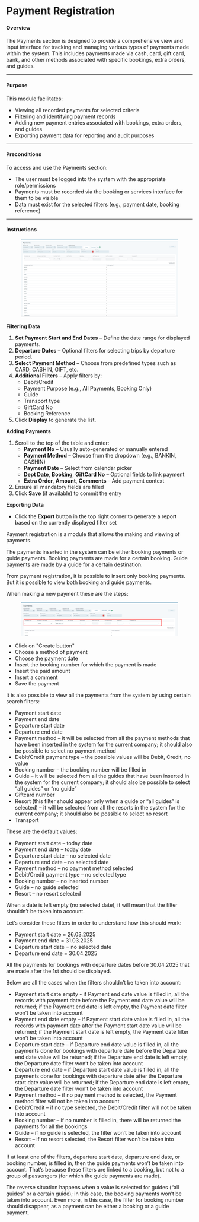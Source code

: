 # Payment Registration

#### Overview

The Payments section is designed to provide a comprehensive view and input interface for tracking and managing various types of payments made within the system. This includes payments made via cash, card, gift card, bank, and other methods associated with specific bookings, extra orders, and guides.

***

#### Purpose

This module facilitates:

* Viewing all recorded payments for selected criteria
* Filtering and identifying payment records
* Adding new payment entries associated with bookings, extra orders, and guides
* Exporting payment data for reporting and audit purposes

***

#### Preconditions

To access and use the Payments section:

* The user must be logged into the system with the appropriate role/permissions
* Payments must be recorded via the booking or services interface for them to be visible
* Data must exist for the selected filters (e.g., payment date, booking reference)

***

#### Instructions

<figure><img src="../.gitbook/assets/image (1) (1) (1) (1) (1) (1) (1) (1) (1) (1) (1) (1) (1) (1) (1) (1) (1) (1).png" alt=""><figcaption></figcaption></figure>

**Filtering Data**

1. **Set Payment Start and End Dates** – Define the date range for displayed payments.
2. **Departure Dates** – Optional filters for selecting trips by departure period.
3. **Select Payment Method** – Choose from predefined types such as CARD, CASHIN, GIFT, etc.
4. **Additional Filters** – Apply filters by:
   * Debit/Credit
   * Payment Purpose (e.g., All Payments, Booking Only)
   * Guide
   * Transport type
   * GiftCard No
   * Booking Reference
5. Click **Display** to generate the list.

**Adding Payments**

1. Scroll to the top of the table and enter:
   * **Payment No** – Usually auto-generated or manually entered
   * **Payment Method** – Choose from the dropdown (e.g., BANKIN, CASHIN)
   * **Payment Date** – Select from calendar picker
   * **Dept Date**, **Booking**, **GiftCard No** – Optional fields to link payment
   * **Extra Order**, **Amount**, **Comments** – Add payment context
2. Ensure all mandatory fields are filled
3. Click **Save** (if available) to commit the entry

**Exporting Data**

* Click the **Export** button in the top right corner to generate a report based on the currently displayed filter set

Payment registration is a module that allows the making and viewing of payments.

The payments inserted in the system can be either booking payments or guide payments. Booking payments are made for a certain booking. Guide payments are made by a guide for a certain destination.

From payment registration, it is possible to insert only booking payments. But it is possible to view both booking and guide payments.

When making a new payment these are the steps:

<figure><img src="../.gitbook/assets/image (4) (1) (1) (1) (1) (1) (1) (1) (1) (1) (1) (1) (1) (1) (1) (1) (1) (1) (1) (1) (1) (1) (1) (1) (1) (1) (1) (1) (1) (1) (1) (1) (1) (1) (1) (1) (1).png" alt=""><figcaption></figcaption></figure>

* Click on "Create button"
* Choose a method of payment
* Choose the payment date
* Insert the booking number for which the payment is made
* Insert the paid amount
* Insert a comment
* Save the payment

It is also possible to view all the payments from the system by using certain search filters:

* Payment start date
* Payment end date
* Departure start date
* Departure end date
* Payment method – it will be selected from all the payment methods that have been inserted in the system for the current company; it should also be possible to select no payment method
* Debit/Credit payment type – the possible values will be Debit, Credit, no value
* Booking number – the booking number will be filled in
* Guide – it will be selected from all the guides that have been inserted in the system for the current company; it should also be possible to select “all guides” or “no guide”
* Giftcard number
* Resort (this filter should appear only when a guide or “all guides” is selected) – it will be selected from all the resorts in the system for the current company; it should also be possible to select no resort
* Transport

These are the default values:

* Payment start date – today date
* Payment end date – today date
* Departure start date – no selected date
* Departure end date – no selected date
* Payment method – no payment method selected
* Debit/Credit payment type – no selected type
* Booking number – no inserted number
* Guide – no guide selected
* Resort – no resort selected

When a date is left empty (no selected date), it will mean that the filter shouldn’t be taken into account.

Let’s consider these filters in order to understand how this should work:

* Payment start date = 26.03.2025
* Payment end date = 31.03.2025
* Departure start date = no selected date
* Departure end date =  30.04.2025

All the payments for bookings with departure dates before 30.04.2025 that are made after the 1st should be displayed.

Below are all the cases when the filters shouldn’t be taken into account:

* Payment start date empty - if Payment end date value is filled in, all the records with payment date before the Payment end date value will be returned; if the Payment end date is left empty, the Payment date filter won’t be taken into account
* Payment end date empty – if Payment start date value is filled in, all the records with payment date after the Payment start date value will be returned; if the Payment start date is left empty, the Payment date filter won’t be taken into account
* Departure start date – if Departure end date value is filled in, all the payments done for bookings with departure date before the Departure end date value will be returned; if the Departure end date is left empty, the Departure date filter won’t be taken into account
* Departure end date – if Departure start date value is filled in, all the payments done for bookings with departure date after the Departure start date value will be returned; if the Departure end date is left empty, the Departure date filter won’t be taken into account
* Payment method – if no payment method is selected, the Payment method filter will not be taken into account
* Debit/Credit – if no type selected, the Debit/Credit filter will not be taken into account
* Booking number – if no number is filled in, there will be returned the payments for all the bookings
* Guide – if no guide is selected, the filter won’t be taken into account
* Resort – if no resort selected, the Resort filter won’t be taken into account

If at least one of the filters, departure start date, departure end date, or booking number, is filled in, then the guide payments won’t be taken into account. That’s because these filters are linked to a booking, but not to a group of passengers (for which the guide payments are made).

The reverse situation happens when a value is selected for guides (“all guides” or a certain guide); in this case, the booking payments won’t be taken into account. Even more, in this case, the filter for booking number should disappear, as a payment can be either a booking or a guide payment.
